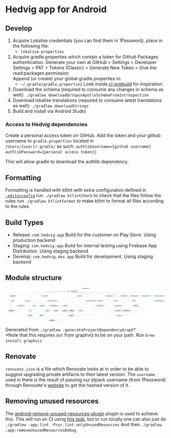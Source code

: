 # Hedvig app for Android

## Develop

1. Acquire Lokalise credentials (you can find them in 1Password), place in the following file:
    - `lokalise.properties`
2. Acquire gradle.properties which contain a token for Github Packages authentication. 
   Generate your own at GitHub > Settings > Developer Settings > PAT > Tokens (Classic) > Generate New Token > Give the read:packages permission    
   Append (or create) your global gradle.properties in:
    - `~/.gradle/gradle.properties`
   Look inside [ci-prebuild](scripts/ci-prebuild.sh) for inspiration.
3. Download the schema (required to consume any changes in schema as well):
    `./gradlew downloadOctopusApolloSchemaFromIntrospection`
4. Download lokalise translations (required to consume latest translations as well):
    `./gradlew downloadStrings`
5. Build and install via Android Studio

### Access to Hedvig dependencies

Create a personal access token on GitHub. Add the token and your github username to `gradle.properties` located in   
`/Users/{user}/.gradle/` as such:
`authlibUsername={github username}`
`authlibPassword={personal access token}}`

This will allow gradle to download the authlib dependency.

## Formatting

Formatting is handled with ktlint with extra configuration defined in [`.editorconfig`](.editorconfig)
run `./gradlew ktlintCheck` to check that the files follow the rules
run `./gradlew ktlintFormat` to make ktlint to format all files according to the rules 

## Build Types

* Release: `com.hedvig.app` Build for the customer on Play Store. Using production backend
* Staging: `com.hedvig.app` Build for internal testing using Firebase App Distribution. Using staging backend
* Develop: `com.hedvig.dev.app` Build for development. Using staging backend

## Module structure

![Module graph](misc/images/modularization-graph.png "Image showing the module dependencies graph")

Generated from `./gradlew :generateProjectDependencyGraph`*\
*Note that this requires `dot` from graphviz to be on your path. Run `brew install graphviz`

## Renovate

`renovate.json` is a file which Renovate looks at in order to be able to suggest upgrading private artifacts to their latest version.
The `username` used in there is the result of passing our jitpack username (from 1Password) through Renovate's [website](https://app.renovatebot.com/encrypt) to get the hashed version of it.

## Removing unused resources

The [android-remove-unused-resources-plugin](https://github.com/irgaly/android-remove-unused-resources-plugin/tree/main#usage)
plugin is used to achieve this. This will run on CI using [this task](./.github/workflows/unused-resources.yml), but to run locally one can also just do
`./gradlew :app:lint -Prur.lint.onlyUnusedResources`
And then
`./gradlew :app:removeUnusedResourcesDebug`